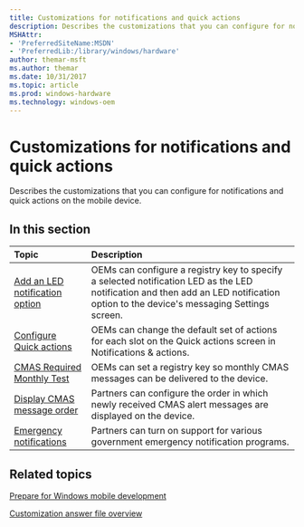 ```yaml
---
title: Customizations for notifications and quick actions
description: Describes the customizations that you can configure for notifications and quick actions on the mobile device.
MSHAttr:
- 'PreferredSiteName:MSDN'
- 'PreferredLib:/library/windows/hardware'
author: themar-msft
ms.author: themar
ms.date: 10/31/2017
ms.topic: article
ms.prod: windows-hardware
ms.technology: windows-oem
---
```

# Customizations for notifications and quick actions

Describes the customizations that you can configure for notifications and quick actions on the mobile device.

## In this section

| Topic                                 | Description                                                                                   |
|:--------------------------------------|:----------------------------------------------------------------------------------------------|
| [Add an LED notification option](notifications--adding-an-led-notification-option.md) | OEMs can configure a registry key to specify a selected notification LED as the LED notification and then add an LED notification option to the device's messaging Settings screen.   |
| [Configure Quick actions](configure-quick-settings.md)                                | OEMs can change the default set of actions for each slot on the Quick actions screen in Notifications & actions.      |
| [CMAS Required Monthly Test](cmas-required-monthly-test.md)                           | OEMs can set a registry key so monthly CMAS messages can be delivered to the device.                                 |
| [Display CMAS message order](display-cmas-message-order.md)                           | Partners can configure the order in which newly received CMAS alert messages are displayed on the device.            |
| [Emergency notifications](emergency-notifications.md)                                 | Partners can turn on support for various government emergency notification programs.                               |

## Related topics

[Prepare for Windows mobile development](https://docs.microsoft.com/en-us/windows-hardware/manufacture/mobile/preparing-for-windows-mobile-development)

[Customization answer file overview](https://docs.microsoft.com/en-us/windows-hardware/customize/mobile/mcsf/customization-answer-file)

